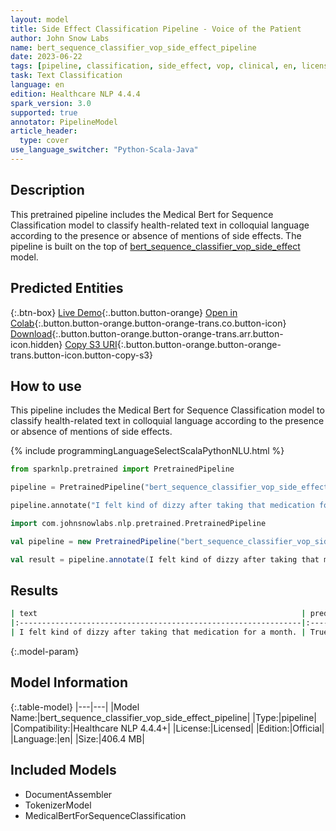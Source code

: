 ```yaml
---
layout: model
title: Side Effect Classification Pipeline - Voice of the Patient
author: John Snow Labs
name: bert_sequence_classifier_vop_side_effect_pipeline
date: 2023-06-22
tags: [pipeline, classification, side_effect, vop, clinical, en, licensed]
task: Text Classification
language: en
edition: Healthcare NLP 4.4.4
spark_version: 3.0
supported: true
annotator: PipelineModel
article_header:
  type: cover
use_language_switcher: "Python-Scala-Java"
---
```


## Description

This pretrained pipeline includes the Medical Bert for Sequence Classification model to classify health-related text in colloquial language according to the presence or absence of mentions of side effects. The pipeline is built on the top of [bert_sequence_classifier_vop_side_effect](https://nlp.johnsnowlabs.com/2023/05/24/bert_sequence_classifier_vop_side_effect_en.html) model.

## Predicted Entities



{:.btn-box}
[Live Demo](https://demo.johnsnowlabs.com/healthcare/VOP/){:.button.button-orange}
[Open in Colab](https://colab.research.google.com/github/JohnSnowLabs/spark-nlp-workshop/blob/master/tutorials/streamlit_notebooks/healthcare/VOICE_OF_PATIENT.ipynb){:.button.button-orange.button-orange-trans.co.button-icon}
[Download](https://s3.amazonaws.com/auxdata.johnsnowlabs.com/clinical/models/bert_sequence_classifier_vop_side_effect_pipeline_en_4.4.4_3.0_1687410745479.zip){:.button.button-orange.button-orange-trans.arr.button-icon.hidden}
[Copy S3 URI](s3://auxdata.johnsnowlabs.com/clinical/models/bert_sequence_classifier_vop_side_effect_pipeline_en_4.4.4_3.0_1687410745479.zip){:.button.button-orange.button-orange-trans.button-icon.button-copy-s3}

## How to use

This pipeline includes the Medical Bert for Sequence Classification model to classify health-related text in colloquial language according to the presence or absence of mentions of side effects.

<div class="tabs-box" markdown="1">
{% include programmingLanguageSelectScalaPythonNLU.html %}
  
```python
from sparknlp.pretrained import PretrainedPipeline

pipeline = PretrainedPipeline("bert_sequence_classifier_vop_side_effect_pipeline", "en", "clinical/models")

pipeline.annotate("I felt kind of dizzy after taking that medication for a month.")
```
```scala
import com.johnsnowlabs.nlp.pretrained.PretrainedPipeline

val pipeline = new PretrainedPipeline("bert_sequence_classifier_vop_side_effect_pipeline", "en", "clinical/models")

val result = pipeline.annotate(I felt kind of dizzy after taking that medication for a month.)
```
</div>


## Results

```bash
| text                                                           | prediction   |
|:---------------------------------------------------------------|:-------------|
| I felt kind of dizzy after taking that medication for a month. | True         |
```

{:.model-param}
## Model Information

{:.table-model}
|---|---|
|Model Name:|bert_sequence_classifier_vop_side_effect_pipeline|
|Type:|pipeline|
|Compatibility:|Healthcare NLP 4.4.4+|
|License:|Licensed|
|Edition:|Official|
|Language:|en|
|Size:|406.4 MB|

## Included Models

- DocumentAssembler
- TokenizerModel
- MedicalBertForSequenceClassification
